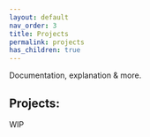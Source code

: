 ```yaml
---
layout: default
nav_order: 3
title: Projects
permalink: projects
has_children: true
---
```


Documentation, explanation & more.

## Projects:

WIP
